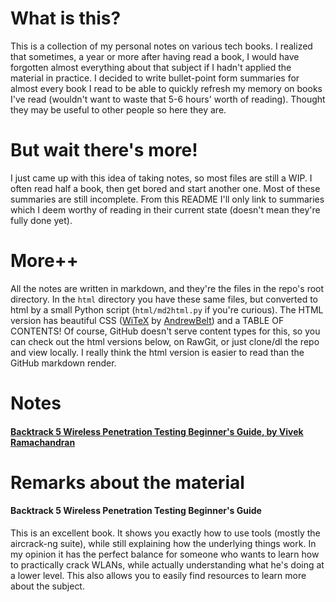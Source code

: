 # What is this?
This is a collection of my personal notes on various tech books. I realized that sometimes, a year or more after having
read a book, I would have forgotten almost everything about that subject if I hadn't applied the material in practice.
I decided to write bullet-point form summaries for almost every book I read to be able to quickly refresh my memory on books I've read (wouldn't want to waste that 5-6 hours' worth of reading). Thought they may be useful to other people
so here they are.

# But wait there's more!
I just came up with this idea of taking notes, so most files are still a WIP. I often read half a book, then get bored 
and start another one. Most of these summaries are still incomplete. From this README I'll only link to summaries which I
deem worthy of reading in their current state (doesn't mean they're fully done yet).

# More++
All the notes are written in markdown, and they're the files in the repo's root directory. In the `html` directory you
have these same files, but converted to html by a small Python script (`html/md2html.py` if you're curious). The HTML
version has beautiful CSS
([WiTeX](https://github.com/AndrewBelt/WiTeX) by [AndrewBelt](https://github.com/AndrewBelt?tab=repositories))
and a TABLE OF CONTENTS! Of course, GitHub doesn't serve content types for this, so you can check out the html versions
below, on RawGit, or just clone/dl the repo and view locally. I really think the html version is easier to read than
the GitHub markdown render.

# Notes
#### [Backtrack 5 Wireless Penetration Testing Beginner's Guide, by Vivek Ramachandran](https://cdn.rawgit.com/Ohmnivore/Notes/master/html/BackTrack_5_Wireless_Penetration_Testing.md.html)

# Remarks about the material
#### Backtrack 5 Wireless Penetration Testing Beginner's Guide
This is an excellent book. It shows you exactly how to use tools (mostly the aircrack-ng suite), while still
explaining how the underlying things work. In my opinion it has the perfect balance for someone who wants to learn
how to practically crack WLANs, while actually understanding what he's doing at a lower level. This also allows you
to easily find resources to learn more about the subject.
